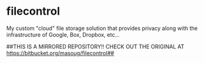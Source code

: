 filecontrol
===========

My custom "cloud" file storage solution that provides privacy along with the infrastructure of Google, Box, Dropbox, etc...

##THIS IS A MIRRORED REPOSITORY!! CHECK OUT THE ORIGINAL AT https://bitbucket.org/masoug/filecontrol##
